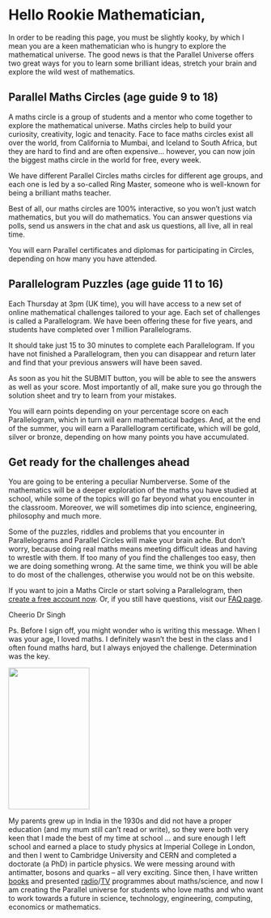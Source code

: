 # Hello Rookie Mathematician,

In order to be reading this page, you must be slightly kooky, by which I mean you are a keen mathematician who is hungry to explore the mathematical universe. The good news is that the Parallel Universe offers two great ways for you to learn some brilliant ideas, stretch your brain and explore the wild west of mathematics.

## Parallel Maths Circles (age guide 9 to 18)

A maths circle is a group of students and a mentor who come together to explore the mathematical universe. Maths circles help to build your curiosity, creativity, logic and tenacity. Face to face maths circles exist all over the world, from California to Mumbai, and Iceland to South Africa, but they are hard to find and are often expensive... however, you can now join the biggest maths circle in the world for free, every week.

We have different Parallel Circles maths circles for different age groups, and each one is led by a so-called Ring Master, someone who is well-known for being a brilliant maths teacher.

Best of all, our maths circles are 100% interactive, so you won’t just watch mathematics, but you will do mathematics. You can answer questions via polls, send us answers in the chat and ask us questions, all live, all in real time.

You will earn Parallel certificates and diplomas for participating in Circles, depending on how many you have attended.

## Parallelogram Puzzles (age guide 11 to 16)

Each Thursday at 3pm (UK time), you will have access to a new set of online mathematical challenges tailored to your age. Each set of challenges is called a Parallelogram. We have been offering these for five years, and students have completed over 1 million Parallelograms.

It should take just 15 to 30 minutes to complete each Parallelogram. If you have not finished a Parallelogram, then you can disappear and return later and find that your previous answers will have been saved.

As soon as you hit the SUBMIT button, you will be able to see the answers as well as your score. Most importantly of all, make sure you go through the solution sheet and try to learn from your mistakes.

You will earn points depending on your percentage score on each Parallelogram, which in turn will earn mathematical badges. And, at the end of the summer, you will earn a Parallellogram certificate, which will be gold, silver or bronze, depending on how many points you have accumulated.

## Get ready for the challenges ahead

You are going to be entering a peculiar Numberverse. Some of the mathematics will be a deeper exploration of the maths you have studied at school, while some of the topics will go far beyond what you encounter in the classroom. Moreover, we will sometimes dip into science, engineering, philosophy and much more.

Some of the puzzles, riddles and problems that you encounter in Parallelograms and Parallel Circles will make your brain ache. But don’t worry, because doing real maths means meeting difficult ideas and having to wrestle with them. If too many of you find the challenges too easy, then we are doing something wrong. At the same time, we think you will be able to do most of the challenges, otherwise you would not be on this website.

If you want to join a Maths Circle or start solving a Parallelogram, then [create a free account now](/signup). Or, if you still have questions, visit our [FAQ page](/?faqs).

Cheerio
Dr Singh

Ps. Before I sign off, you might wonder who is writing this message. When I was your age, I loved maths. I definitely wasn’t the best in the class and I often found maths hard, but I always enjoyed the challenge. Determination was the key.

<img class="img-right" src="/images/simpsons.png" width=160 height=280/>

My parents grew up in India in the 1930s and did not have a proper education (and my mum still can’t read or write), so they were both very keen that I made the best of my time at school … and sure enough I left school and earned a place to study physics at Imperial College in London, and then I went to Cambridge University and CERN and completed a doctorate (a PhD) in particle physics. We were messing around with antimatter, bosons and quarks – all very exciting. Since then, I have written [books](https://www.amazon.co.uk/Books-Simon-Singh/s?rh=n%3A266239%2Cp_27%3ASimon+Singh) and presented [radio](https://www.bbc.co.uk/programmes/p00cl73s/episodes/player)/[TV](https://www.youtube.com/watch?v=qzyvc3v27Qo&ab_channel=VHSVideovault) programmes about maths/science, and now I am creating the Parallel universe for students who love maths and who want to work towards a future in science, technology, engineering, computing, economics or mathematics.
